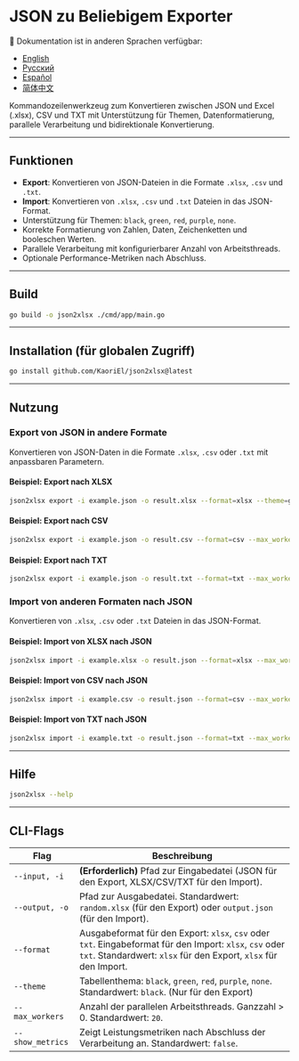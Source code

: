 # JSON zu Beliebigem Exporter

📘 Dokumentation ist in anderen Sprachen verfügbar:

* [English](README.md)
* [Русский](README.ru.md)
* [Español](README.es.md)
* [简体中文](README.zh.md)

Kommandozeilenwerkzeug zum Konvertieren zwischen JSON und Excel (.xlsx), CSV und TXT mit Unterstützung für Themen, Datenformatierung, parallele Verarbeitung und bidirektionale Konvertierung.

---

## Funktionen

* **Export**: Konvertieren von JSON-Dateien in die Formate `.xlsx`, `.csv` und `.txt`.
* **Import**: Konvertieren von `.xlsx`, `.csv` und `.txt` Dateien in das JSON-Format.
* Unterstützung für Themen: `black`, `green`, `red`, `purple`, `none`.
* Korrekte Formatierung von Zahlen, Daten, Zeichenketten und booleschen Werten.
* Parallele Verarbeitung mit konfigurierbarer Anzahl von Arbeitsthreads.
* Optionale Performance-Metriken nach Abschluss.

---

## Build

```bash
go build -o json2xlsx ./cmd/app/main.go
```

---

## Installation (für globalen Zugriff)

```bash
go install github.com/KaoriEl/json2xlsx@latest
```

---

## Nutzung

### Export von JSON in andere Formate

Konvertieren von JSON-Daten in die Formate `.xlsx`, `.csv` oder `.txt` mit anpassbaren Parametern.

#### Beispiel: Export nach XLSX

```bash
json2xlsx export -i example.json -o result.xlsx --format=xlsx --theme=green --max_workers=100 --show_metrics=true
```

#### Beispiel: Export nach CSV

```bash
json2xlsx export -i example.json -o result.csv --format=csv --max_workers=10
```

#### Beispiel: Export nach TXT

```bash
json2xlsx export -i example.json -o result.txt --format=txt --max_workers=5
```

### Import von anderen Formaten nach JSON

Konvertieren von `.xlsx`, `.csv` oder `.txt` Dateien in das JSON-Format.

#### Beispiel: Import von XLSX nach JSON

```bash
json2xlsx import -i example.xlsx -o result.json --format=xlsx --max_workers=10
```

#### Beispiel: Import von CSV nach JSON

```bash
json2xlsx import -i example.csv -o result.json --format=csv --max_workers=10
```

#### Beispiel: Import von TXT nach JSON

```bash
json2xlsx import -i example.txt -o result.json --format=txt --max_workers=10
```

---

## Hilfe

```bash
json2xlsx --help
```

---

## CLI-Flags

| Flag             | Beschreibung                                                                                                                                                                |
| ---------------- | --------------------------------------------------------------------------------------------------------------------------------------------------------------------------- |
| `--input, -i`    | **(Erforderlich)** Pfad zur Eingabedatei (JSON für den Export, XLSX/CSV/TXT für den Import).                                                                                |
| `--output, -o`   | Pfad zur Ausgabedatei. Standardwert: `random.xlsx` (für den Export) oder `output.json` (für den Import).                                                                    |
| `--format`       | Ausgabeformat für den Export: `xlsx`, `csv` oder `txt`. Eingabeformat für den Import: `xlsx`, `csv` oder `txt`. Standardwert: `xlsx` für den Export, `xlsx` für den Import. |
| `--theme`        | Tabellenthema: `black`, `green`, `red`, `purple`, `none`. Standardwert: `black`. (Nur für den Export)                                                                       |
| `--max_workers`  | Anzahl der parallelen Arbeitsthreads. Ganzzahl > 0. Standardwert: `20`.                                                                                                     |
| `--show_metrics` | Zeigt Leistungsmetriken nach Abschluss der Verarbeitung an. Standardwert: `false`.                                                                                          |